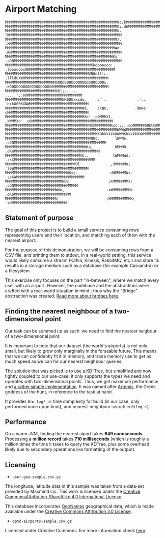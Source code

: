 # Airport Matching

```
MMMMMMMMMMMMMMMMMMMMMMMMMMMMMMMMMMMMMMMMMMMMMMMMMMM0c;kMMMMMMMMMMMMMMMMMMMMMMMMMMMMMMMMMMMMMMMMMMMMMMMMMMMM
MMMMMMMMMMMMMMMMMMMMMMMMMMMMMMMMMMMMMMMMMMMMMMMMMMMO;.dWMMMMMMMMMMMMMMMMMMMMMMMMMMMMMMMMMMMMMMMMMMMMMMMMMMM
MMMMMMMMMMMMMMMMMMMMMMMMMMMMMMMMMMMMMMMMMMMMMMMMMMMk. lWMMMMMMMMMMMMMMMMMMMMMMMMMMMMMMMMMMMMMMMMMMMMMMMMMMM
MMMMMMMMMMMMMMMMMMMMMMMMMMMMMMMMMMMMMMMMMMMMMMMMMMMx. :XMMMMMMMMMMMMMMMMMMMMMMMMMMMMMMMMMMMMMMMMMMMMMMMMMMM
MMMMMMMMMMMMMMMMMMMMMMMMMMMMMMMMMMMMMMMMMMMMMMMMMMWo  ,KMMMMMMMMMMMMMMMMMMMMMMMMMMMMMMMMMMMMMMMMMMMMMMMMMMM
MMMMMMMMMMMMMMMMMMMMMMMMMMMMMMMMMMMMMMMMMMMMMMMMWKx'  .cONMMMMMMMMMMMMMMMMMMMMMMMMMMMMMMMMMMMMMMMMMMMMMMMMM
MMMMMMMMMMMMMMMMMMMMMMMMMMMMMMMMMMMMMMWKkdoooooo:.       ,loooooox0NMMMMMMMMMMMMMMMMMMMMMMMMMMMMMMMMMMMMMMM
MMMMMMMMMMMMMMMMMMMMMMMMMMMMMMMMMMMMMMWN0dlllc.             ;llldOXWMMMMMMMMMMMMMMMMMMMMMMMMMMMMMMMMMMMMMMM
MMMMMMMMMMMMMMMMMMMMMMMX0OOOOOOOOOOOOOOOOOOOOo.             ;kOOOOOOOOOOOOOOOOOOO0MMMMMMMMMMMMMMMMMMMMMMMMM
MMMMMMMMMMMMMMMMMMMMMMMXkl;......                                       .....',:oOMMMMMMMMMMMMMMMMMMMMMMMMM
MMMMMMMMMMMMMMMMMMMMMMMMMMNK0OOkxxdo,     .''.              .',.     'dxkO00KXNWMMMMMMMMMMMMMMMMMMMMMMMMMMM
MMMMMMMMMMMMMMMMMMMMMMMMMMMMMMMMMMMWd.    :KN0;            .dNNo     cNMMMMMMMMMMMMMMMMMMMMMMMMMMMMMMMMMMMM
MMMMMMMMMMMMMMMMMMMMMMMMMMMMMMMMMMMMXo'..c0MMMXl.         ,kWMMXo'..c0MMMMMMMMMMMMMMMMMMMMMMMMMMMMMMMMMMMMM
MMMMMMMMMMMMMMMMMMMMMMMMMMMMMMMMMMMMMWNXXWMMMMMWKxc:;,;:oONMMMMMWNXXWMMMMMMMMMMMMMMMMMMMMMMMMMMMMMMMMMMMMMM
MMMMMMMMMMMMMMMMMMMMMMMMMMMMMMMMMMMMMMMMMMMMMMMMMMMWWWWMMMMMMMMMMMMMMMMMMMMMMMMMMMMMMMMMMMMMMMMMMMMMMMMMMMM
MMMMMMMMMMMMMMMMMMMMMMMMMMMMMMMMMMMMMMMMMWXOkkkkkk0WWNKkkkkkOXWMMMMMMMMMMMMMMMMMMMMMMMMMMMMMMMMMMMMMMMMMMMM
MMMMMMMMMMMMMMMMMMMMMMMMMMMMMMMMMMMMMMMNOc.       lNWNo.     .cONMMMMMMMMMMMMMMMMMMMMMMMMMMMMMMMMMMMMMMMMMM
MMMMMMMMMMMMMMMMMMMMMMMMMMMMMMMMMMMMWKo,         'OMMM0,        ,oKWMMMMMMMMMMMMMMMMMMMMMMMMMMMMMMMMMMMMMMM
MMMMMMMMMMMMMMMMMMMMMMMMMMMMMMMMMMXk:.           lWMMMWd.         .:kXMMMMMMMMMMMMMMMMMMMMMMMMMMMMMMMMMMMMM
MMMMMMMMMMMMMMMMMMMMMMMMMMMMMMMW0l'             ,0MMMMMK;            'l0WMMMMMMMMMMMMMMMMMMMMMMMMMMMMMMMMMM
MMMMMMMMMMMMMMMMMMMMMMMMMMMMWKx;.              .dWMMMMMWx.             .;xXWMMMMMMMMMMMMMMMMMMMMMMMMMMMMMMM
MMMMMMMMMMMMMMMMMMMMMMMMMMNOc.                 ;KMMMMMMMX:                .cONMMMMMMMMMMMMMMMMMMMMMMMMMMMMM
MMMMMMMMMMMMMMMMMMMMMMMWKo,                   .xWMMMMMMMMk.                  ,oKWMMMMMMMMMMMMMMMMMMMMMMMMMM
MMMMMMMMMMMMMMMMMMMMMMMx'                     ,KMMMMMMMMMX;                    'xNMMMMMMMMMMMMMMMMMMMMMMMMM
```

## Statement of purpose

The goal of this project is to build a small service consuming rows representing users and their location, and matching each of them with the nearest airport.

For the purpose of this demonstration, we will be consuming rows from a CSV file, and printing them
to stdout. In a real-world setting, this service would likely consume a stream (Kafka, Kinesis, RabbitMQ, etc.) and store its results in a storage medium such as a database (for example Cassandra) or
a filesystem.

This exercise only focuses on the part "in-between", where we match every user with an airport.
However, the codebase and the abstractions were crafted with a real-world situation in mind ; thus
why the "Bridge" abstraction was created. [Read more about bridges here](src/main/scala/airportmatching/Bridges/README.md).

## Finding the nearest neighbour of a two-dimensional point

Our task can be summed up as such: we need to find the nearest neigbour of a two-dimensional point.

It is important to note that our dataset (the world's airports) is not only small, but likely to
grow only marginally in the forseable future. This means that we can confidently fit it in memory,
and trade memory use to get as much speed as we can for our nearest neighbour queries.

The solution that was picked is to use a KD-Tree, but simplified and now tightly coupled to our
use-case: it only supports the types we need and operates with two-dimensional points. Thus, we
get maximum performance and [a rather simple implementation](src/main/scala/airportmatching/Artemis.scala). It was named after [Artemis](https://upload.wikimedia.org/wikipedia/commons/2/2a/Diane_de_Versailles_Leochares_2.jpg), the Greek goddess of the hunt, in reference to the task at hand.

It provides `Θ(n log² n)` time complexity for build (in our case, only performed once upon boot), and nearest-neighbour search in `Θ(log n)`.

## Performance

On a warm JVM, finding the nearest aiport takes **649 nanoseconds**.
Processing a **million record** takes **710 milliseconds** (which is roughly a million times the time it takes to query the KDTree, plus some overhead likely due to secondary operations like formatting of the
output).

## Licensing

* `user-geo-sample.csv.gz`

The longitude, latitude data in this sample was taken from a data-set provided by Maxmind inc.
This work is licensed under the [Creative CommonsAttribution-ShareAlike 4.0 International License](http://creativecommons.org/licenses/by-sa/4.0/).

This database incorporates [GeoNames](http://www.geonames.org) geographical data, which is made available under the
[Creative Commons Attribution 3.0 License](http://www.creativecommons.org/licenses/by/3.0/us/).

* `optd-airports-sample.csv.gz`

Licensed under Creative Commons. For more information check [here](https://github.com/opentraveldata/optd/blob/trunk/LICENSE).
